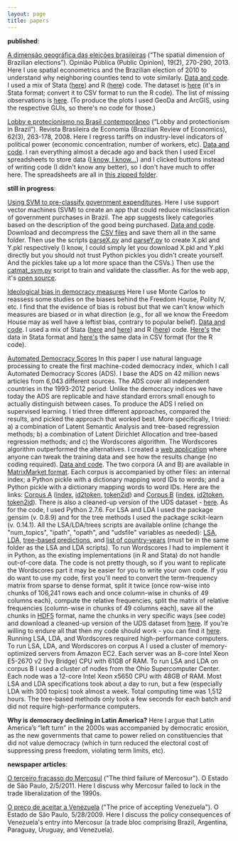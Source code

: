 ```yaml
---
layout: page
title: papers
---
```


<strong>published</strong>:

<a href="http://www.cesop.unicamp.br/site/htm/arquivo_artigo_revista.php?art=390">A dimensão geográfica das eleições brasileiras</a> (“The spatial dimension of Brazilian elections”). Opinião Pública (Public Opinion), 19(2), 270-290, 2013. Here I use spatial econometrics and the Brazilian election of 2010 to understand why neighboring counties tend to vote similarly. <u>Data and code</u>. I used a mix of Stata (<a href="https://gist.github.com/thiagomarzagao/0542e82973ea86d78a03">here</a>) and R (<a href="https://gist.github.com/thiagomarzagao/fd1d86ec744b6d6430c3">here</a>) code. The dataset is <a href="https://s3.amazonaws.com/thiagomarzagao/Brazil2010election.dta">here</a> (it's in Stata format; convert it to CSV format to run the R code). The list of missing observations is <a href="https://s3.amazonaws.com/thiagomarzagao/missingdata.xlsx">here</a>. (To produce the plots I used GeoDa and ArcGIS, using the respective GUIs, so there's no code for those.)

<a href="http://www.scielo.br/pdf/rbe/v62n3/a02v62n3.pdf">Lobby e protecionismo no Brasil contemporâneo</a> (“Lobby and protectionism in Brazil”). Revista Brasileira de Economia (Brazilian Review of Economics), 62(3), 263-178, 2008. Here I regress tariffs on industry-level indicators of political power (economic concentration, number of workers, etc). <u>Data and code</u>. I ran everything almost a decade ago and back then I used Excel spreadsheets to store data (<a href="http://lemire.me/blog/archives/2014/05/23/you-shouldnt-use-a-spreadsheet-for-important-work-i-mean-it/">I know, I know...</a>) and I clicked buttons instead of writing code (I didn't know any better), so I don't have much to offer here. The spreadsheets are all in <a href="https://s3.amazonaws.com/thiagomarzagao/REPLICATION+MATERIAL.zip">this zipped folder</a>.

<strong>still in progress</strong>:

[Using SVM to pre-classify government expenditures](http://arxiv.org/abs/1601.02680)<a name="classify">.</a> Here I use support vector machines (SVM) to create an app that could reduce misclassification of government purchases in Brazil. The app suggests likely categories based on the description of the good being purchased. <u>Data and code</u>. Download and decompress the [CSV files](https://s3.amazonaws.com/thiagomarzagao/catmat.tar.gz) and save them all in the same folder. Then use the scripts [parseX.py](https://gist.github.com/thiagomarzagao/54a1f8eb31d99be23972) and [parseY.py](https://gist.github.com/thiagomarzagao/64c264f969112193d7fa) to create X.pkl and Y.pkl respectively (I know, I could simply let you download X.pkl and Y.pkl directly but you should not trust Python pickles you didn't create yourself. And the pickles take up a lot more space than the CSVs.) Then use the [catmat_svm.py](https://gist.github.com/thiagomarzagao/6fb7928988cf1fd8e159) script to train and validate the classifier. As for the web app, it's [open source](https://github.com/thiagomarzagao/catmatfinder).

<a href="http://ssrn.com/abstract=2412328">Ideological bias in democracy measures</a> Here I use Monte Carlos to reassess some studies on the biases behind the Freedom House, Polity IV, etc. I find that the evidence of bias is robust but that we can't know which measures are biased or in what direction (e.g., for all we know the Freedom House may as well have a leftist bias, contrary to popular belief). <u>Data and code</u>. I used a mix of Stata (<a href="https://gist.github.com/thiagomarzagao/e49541433d474d11d1fb">here</a> and <a href="https://gist.github.com/thiagomarzagao/18fed6a8afbb484e0c9c">here</a>) and R (<a href="https://gist.github.com/thiagomarzagao/c916e2a3ce77ea23d9a8">here</a>) code. <a href="http://s3.amazonaws.com/thiagomarzagao/data-bollenpaxton.dta">Here's</a> the data in Stata format and <a href="https://s3.amazonaws.com/thiagomarzagao/bollenpaxtondata.csv">here's</a> the same data in CSV format (for the R code).

<a href="http://arxiv.org/abs/1502.06161">Automated Democracy Scores</a> In this paper I use natural language processing to create the first machine-coded democracy index, which I call Automated Democracy Scores (ADS). I base the ADS on 42 million news articles from 6,043 different sources. The ADS cover all independent countries in the 1993-2012 period. Unlike the democracy indices we have today the ADS are replicable and have standard errors small enough to actually distinguish between cases.
To produce the ADS I relied on supervised learning. I tried three different approaches, compared the results, and picked the approach that worked best. More specifically, I tried: a) a combination of Latent Semantic Analysis and tree-based regression methods; b) a combination of Latent Dirichlet Allocation and tree-based regression methods; and c) the Wordscores algorithm. The Wordscores algorithm outperformed the alternatives. I created a <a href="http://democracy-scores.org">web application</a> where anyone can tweak the training data and see how the results change (no coding required). <u>Data and code</u>. The two corpora (A and B) are available in <a href="http://math.nist.gov/MatrixMarket/formats.html#MMformat">MatrixMarket format</a>. Each corpus is accompanied by other files: an internal index; a Python pickle with a dictionary mapping word IDs to words; and a Python pickle with a dictionary mapping words to word IDs. Here are the links: <a href="https://s3.amazonaws.com/thiagomarzagao/corpora_a/corpora_a.mm">Corpus A</a> (<a href="https://s3.amazonaws.com/thiagomarzagao/corpora_a/corpora_a.mm.index">index</a>, <a href="https://s3.amazonaws.com/thiagomarzagao/corpora_a/corpora_a_id2token">id2token</a>, <a href="https://s3.amazonaws.com/thiagomarzagao/corpora_a/corpora_a_token2id">token2id</a>) and <a href="https://s3.amazonaws.com/thiagomarzagao/corpora_b/corpora_b.mm">Corpus B</a> (<a href="https://s3.amazonaws.com/thiagomarzagao/corpora_b/corpora_b.mm.index">index</a>, <a href="https://s3.amazonaws.com/thiagomarzagao/corpora_b/corpora_b_id2token">id2token</a>, <a href="https://s3.amazonaws.com/thiagomarzagao/corpora_b/corpora_b_token2id">token2id</a>). There is also a cleaned-up version of the UDS dataset - <a href="https://s3.amazonaws.com/thiagomarzagao/uds.csv">here</a>. As for the code, I used Python 2.7.6. For LSA and LDA I used the package gensim (v. 0.8.9) and for the tree methods I used the package scikit-learn (v. 0.14.1). All the LSA/LDA/trees scripts are available online (change the "num_topics", "ipath", "opath", and "udsfile" variables as needed): <a href="https://gist.github.com/thiagomarzagao/1b7ecc3335f758fdf713">LSA</a>, <a href="https://gist.github.com/thiagomarzagao/459ebc07a0abe32407bd">LDA</a>, <a href="https://gist.github.com/thiagomarzagao/22cb3f26a750c9c7c2d3">tree-based predictions</a>, and <a href="https://gist.github.com/thiagomarzagao/116a40aadf70e52e5596">list of country-years</a> (must be in the same folder as the LSA and LDA scripts). To run Wordscores I had to implement it in Python, as the existing implementations (in R and Stata) do not handle out-of-core data. The code is not pretty though, so if you want to replicate the Wordscores part it may be easier for you to write your own code. If you do want to use my code, first you'll need to convert the term-frequency matrix from sparse to dense format, split it twice (once row-wise into chunks of 106,241 rows each and once column-wise in chunks of 49 columns each), compute the relative frequencies, split the matrix of relative frequencies (column-wise in chunks of 49 columns each), save all the chunks in <a href="www.hdfgroup.org/HDF5/">HDF5</a> format, name the chunks in very specific ways (see code) and download a cleaned-up version of the UDS dataset from <a href="https://s3.amazonaws.com/thiagomarzagao/uds.csv">here</a>. If you're willing to endure all that then my code should work - you can find it <a href="https://gist.github.com/thiagomarzagao/406be950a4fb67af3bde">here</a>. 
Running LSA, LDA, and Wordscores required high-performance computers. To run LSA, LDA, and Wordscores on corpus A I used a cluster of memory-optimized servers from Amazon EC2. Each server was an 8-core Intel Xeon E5-2670 v2 (Ivy Bridge) CPU with 61GB of RAM. To run LSA and LDA on corpus B I used a cluster of nodes from the Ohio Supercomputer Center. Each node was a 12-core Intel Xeon x5650 CPU with 48GB of RAM. Most LSA and LDA specifications took about a day to run, but a few (especially LDA with 300 topics) took almost a week. Total computing time was 1,512 hours. The tree-based methods only took a few seconds for each batch and did not require high-performance computers.

**Why is democracy declining in Latin America?** Here I argue that Latin America’s “left turn” in the 2000s was accompanied by democratic erosion, as the new governments that came to power relied on constituencies that did not value democracy (which in turn reduced the electoral cost of suppressing press freedom, violating term limits, etc).

<strong>newspaper articles</strong>:

<a href="http://www.estadao.com.br/noticias/impresso,o-terceiro-fracasso-do-mercosul,675591,0.htm">O terceiro fracasso do Mercosul</a> ("The third failure of Mercosur"). O Estado de São Paulo, 2/5/2011. Here I discuss why Mercosur failed to lock in the trade liberalization of the 1990s.

<a href="http://www.imil.org.br/artigos/o-preco-de-aceitar-a-venezuela/">O preço de aceitar a Venezuela</a> ("The price of accepting Venezuela"). O Estado de São Paulo, 5/28/2009. Here I discuss the policy consequences of Venezuela's entry into Mercosur (a trade bloc comprising Brazil, Argentina, Paraguay, Uruguay, and Venezuela).